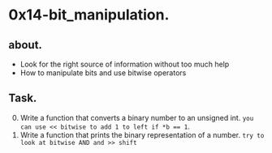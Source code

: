 # 0x14-bit_manipulation.

## about.
   - Look for the right source of information without too much help
   - How to manipulate bits and use bitwise operators

## Task.
0. Write a function that converts a binary number to an unsigned int. `you can use << bitwise to add 1 to left if *b == 1`.
1. Write a function that prints the binary representation of a number. `try to look at bitwise AND and >> shift`
